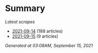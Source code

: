 # Summary
*Latest scrapes*
* [2021-09-14](https://github.com/nuuuwan/news_lk/blob/data/news_lk.2021-09-14.json) (188 articles)
* [2021-09-15](https://github.com/nuuuwan/news_lk/blob/data/news_lk.2021-09-15.json) (9 articles)

*Generated at 03:08AM, September 15, 2021*